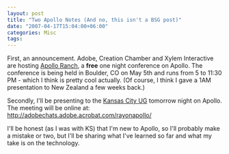 ```yaml
---
layout: post
title: "Two Apollo Notes (And no, this isn't a BSG post)"
date: "2007-04-17T15:04:00+06:00"
categories: Misc 
tags: 
---
```


First, an announcement. Adobe, Creation Chamber and Xylem Interactive are hosting <a href="http://apolloranch.eventbrite.com/">Apollo Ranch</a>, a <b>free</b> one night conference on Apollo. The conference is being held in Boulder, CO on May 5th and runs from 5 to 11:30 PM - which I think is pretty cool actually. (Of course, I think I gave a 1AM presentation to New Zealand a few weeks back.)

Secondly, I'll be presenting to the <a href="http://www.kcdevcore.org/">Kansas City UG</a> tomorrow night on Apollo. The meeting will be online at: <a href="http://adobechats.adobe.acrobat.com/rayonapollo/">http://adobechats.adobe.acrobat.com/rayonapollo/</a>

I'll be honest (as I was with KS) that I'm new to Apollo, so I'll probably make a mistake or two, but I'll be sharing what I've learned so far and what my take is on the technology.